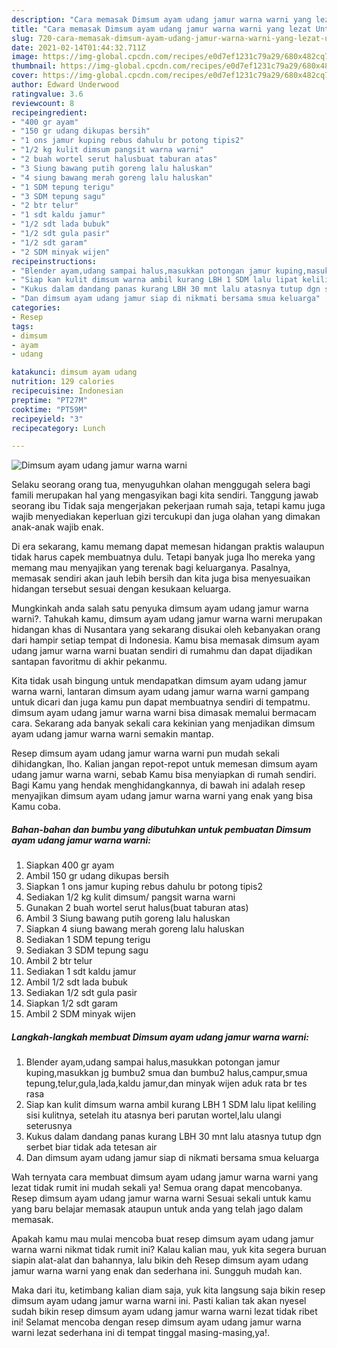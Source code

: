 ```yaml
---
description: "Cara memasak Dimsum ayam udang jamur warna warni yang lezat Untuk Jualan"
title: "Cara memasak Dimsum ayam udang jamur warna warni yang lezat Untuk Jualan"
slug: 720-cara-memasak-dimsum-ayam-udang-jamur-warna-warni-yang-lezat-untuk-jualan
date: 2021-02-14T01:44:32.711Z
image: https://img-global.cpcdn.com/recipes/e0d7ef1231c79a29/680x482cq70/dimsum-ayam-udang-jamur-warna-warni-foto-resep-utama.jpg
thumbnail: https://img-global.cpcdn.com/recipes/e0d7ef1231c79a29/680x482cq70/dimsum-ayam-udang-jamur-warna-warni-foto-resep-utama.jpg
cover: https://img-global.cpcdn.com/recipes/e0d7ef1231c79a29/680x482cq70/dimsum-ayam-udang-jamur-warna-warni-foto-resep-utama.jpg
author: Edward Underwood
ratingvalue: 3.6
reviewcount: 8
recipeingredient:
- "400 gr ayam"
- "150 gr udang dikupas bersih"
- "1 ons jamur kuping rebus dahulu br potong tipis2"
- "1/2 kg kulit dimsum pangsit warna warni"
- "2 buah wortel serut halusbuat taburan atas"
- "3 Siung bawang putih goreng lalu haluskan"
- "4 siung bawang merah goreng lalu haluskan"
- "1 SDM tepung terigu"
- "3 SDM tepung sagu"
- "2 btr telur"
- "1 sdt kaldu jamur"
- "1/2 sdt lada bubuk"
- "1/2 sdt gula pasir"
- "1/2 sdt garam"
- "2 SDM minyak wijen"
recipeinstructions:
- "Blender ayam,udang sampai halus,masukkan potongan jamur kuping,masukkan jg bumbu2 smua dan bumbu2 halus,campur,smua tepung,telur,gula,lada,kaldu jamur,dan minyak wijen aduk rata br tes rasa"
- "Siap kan kulit dimsum warna ambil kurang LBH 1 SDM lalu lipat keliling sisi kulitnya, setelah itu atasnya beri parutan wortel,lalu ulangi seterusnya"
- "Kukus dalam dandang panas kurang LBH 30 mnt lalu atasnya tutup dgn serbet biar tidak ada tetesan air"
- "Dan dimsum ayam udang jamur siap di nikmati bersama smua keluarga"
categories:
- Resep
tags:
- dimsum
- ayam
- udang

katakunci: dimsum ayam udang 
nutrition: 129 calories
recipecuisine: Indonesian
preptime: "PT27M"
cooktime: "PT59M"
recipeyield: "3"
recipecategory: Lunch

---
```



![Dimsum ayam udang jamur warna warni](https://img-global.cpcdn.com/recipes/e0d7ef1231c79a29/680x482cq70/dimsum-ayam-udang-jamur-warna-warni-foto-resep-utama.jpg)

Selaku seorang orang tua, menyuguhkan olahan menggugah selera bagi famili merupakan hal yang mengasyikan bagi kita sendiri. Tanggung jawab seorang ibu Tidak saja mengerjakan pekerjaan rumah saja, tetapi kamu juga wajib menyediakan keperluan gizi tercukupi dan juga olahan yang dimakan anak-anak wajib enak.

Di era  sekarang, kamu memang dapat memesan hidangan praktis walaupun tidak harus capek membuatnya dulu. Tetapi banyak juga lho mereka yang memang mau menyajikan yang terenak bagi keluarganya. Pasalnya, memasak sendiri akan jauh lebih bersih dan kita juga bisa menyesuaikan hidangan tersebut sesuai dengan kesukaan keluarga. 



Mungkinkah anda salah satu penyuka dimsum ayam udang jamur warna warni?. Tahukah kamu, dimsum ayam udang jamur warna warni merupakan hidangan khas di Nusantara yang sekarang disukai oleh kebanyakan orang dari hampir setiap tempat di Indonesia. Kamu bisa memasak dimsum ayam udang jamur warna warni buatan sendiri di rumahmu dan dapat dijadikan santapan favoritmu di akhir pekanmu.

Kita tidak usah bingung untuk mendapatkan dimsum ayam udang jamur warna warni, lantaran dimsum ayam udang jamur warna warni gampang untuk dicari dan juga kamu pun dapat membuatnya sendiri di tempatmu. dimsum ayam udang jamur warna warni bisa dimasak memalui bermacam cara. Sekarang ada banyak sekali cara kekinian yang menjadikan dimsum ayam udang jamur warna warni semakin mantap.

Resep dimsum ayam udang jamur warna warni pun mudah sekali dihidangkan, lho. Kalian jangan repot-repot untuk memesan dimsum ayam udang jamur warna warni, sebab Kamu bisa menyiapkan di rumah sendiri. Bagi Kamu yang hendak menghidangkannya, di bawah ini adalah resep menyajikan dimsum ayam udang jamur warna warni yang enak yang bisa Kamu coba.

<!--inarticleads1-->

##### Bahan-bahan dan bumbu yang dibutuhkan untuk pembuatan Dimsum ayam udang jamur warna warni:

1. Siapkan 400 gr ayam
1. Ambil 150 gr udang dikupas bersih
1. Siapkan 1 ons jamur kuping rebus dahulu br potong tipis2
1. Sediakan 1/2 kg kulit dimsum/ pangsit warna warni
1. Gunakan 2 buah wortel serut halus(buat taburan atas)
1. Ambil 3 Siung bawang putih goreng lalu haluskan
1. Siapkan 4 siung bawang merah goreng lalu haluskan
1. Sediakan 1 SDM tepung terigu
1. Sediakan 3 SDM tepung sagu
1. Ambil 2 btr telur
1. Sediakan 1 sdt kaldu jamur
1. Ambil 1/2 sdt lada bubuk
1. Sediakan 1/2 sdt gula pasir
1. Siapkan 1/2 sdt garam
1. Ambil 2 SDM minyak wijen




<!--inarticleads2-->

##### Langkah-langkah membuat Dimsum ayam udang jamur warna warni:

1. Blender ayam,udang sampai halus,masukkan potongan jamur kuping,masukkan jg bumbu2 smua dan bumbu2 halus,campur,smua tepung,telur,gula,lada,kaldu jamur,dan minyak wijen aduk rata br tes rasa
1. Siap kan kulit dimsum warna ambil kurang LBH 1 SDM lalu lipat keliling sisi kulitnya, setelah itu atasnya beri parutan wortel,lalu ulangi seterusnya
1. Kukus dalam dandang panas kurang LBH 30 mnt lalu atasnya tutup dgn serbet biar tidak ada tetesan air
1. Dan dimsum ayam udang jamur siap di nikmati bersama smua keluarga




Wah ternyata cara membuat dimsum ayam udang jamur warna warni yang lezat tidak rumit ini mudah sekali ya! Semua orang dapat mencobanya. Resep dimsum ayam udang jamur warna warni Sesuai sekali untuk kamu yang baru belajar memasak ataupun untuk anda yang telah jago dalam memasak.

Apakah kamu mau mulai mencoba buat resep dimsum ayam udang jamur warna warni nikmat tidak rumit ini? Kalau kalian mau, yuk kita segera buruan siapin alat-alat dan bahannya, lalu bikin deh Resep dimsum ayam udang jamur warna warni yang enak dan sederhana ini. Sungguh mudah kan. 

Maka dari itu, ketimbang kalian diam saja, yuk kita langsung saja bikin resep dimsum ayam udang jamur warna warni ini. Pasti kalian tak akan nyesel sudah bikin resep dimsum ayam udang jamur warna warni lezat tidak ribet ini! Selamat mencoba dengan resep dimsum ayam udang jamur warna warni lezat sederhana ini di tempat tinggal masing-masing,ya!.

